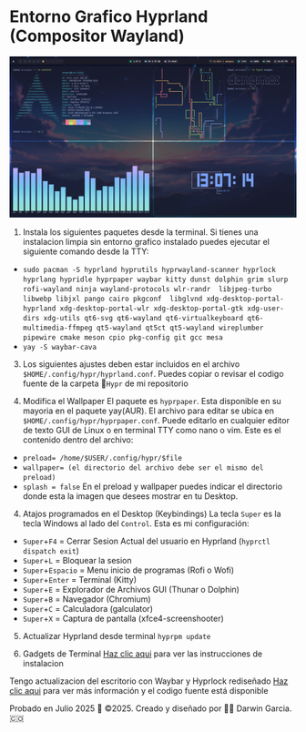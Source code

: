 # Entorno Grafico Hyprland (Compositor Wayland)
![Example Screenshot.](https://raw.githubusercontent.com/darwin-garcia/Arch-Linux-Hyprland/refs/heads/main/Screenshots/Kitty%20Terminal%20Gadgets.png)

1. Instala los siguientes paquetes desde la terminal.
Si tienes una instalacion limpia sin entorno grafico instalado puedes ejecutar el siguiente comando desde la TTY:
* `sudo pacman -S hyprland hyprutils hyprwayland-scanner hyprlock hyprlang hypridle hyprpaper waybar kitty dunst dolphin
grim slurp rofi-wayland ninja wayland-protocols wlr-randr 
libjpeg-turbo libwebp libjxl pango cairo pkgconf  libglvnd
xdg-desktop-portal-hyprland xdg-desktop-portal-wlr xdg-desktop-portal-gtk
xdg-user-dirs xdg-utils
qt6-svg qt6-wayland qt6-virtualkeyboard qt6-multimedia-ffmpeg qt5-wayland qt5ct qt5-wayland
wireplumber pipewire cmake meson cpio pkg-config git gcc mesa `
* `yay -S waybar-cava`

3. Los siguientes ajustes deben estar incluidos en el archivo `$HOME/.config/hypr/hyprland.conf`. Puedes copiar o revisar el codigo fuente de la carpeta 📁`Hypr` de mi repositorio

4. Modifica el Wallpaper
El paquete es `hyprpaper`. Esta disponible en su mayoria en el paquete yay(AUR). El archivo para editar se ubica en `$HOME/.config/hypr/hyprpaper.conf`. Puede editarlo en cualquier editor de texto GUI de Linux o en terminal TTY como nano o vim. Este es el contenido dentro del archivo:
* `preload= /home/$USER/.config/hypr/$file`
* `wallpaper= (el directorio del archivo debe ser el mismo del preload)`
* `splash = false`
En el preload y wallpaper puedes indicar el directorio donde esta la imagen que desees mostrar en tu Desktop.

4. Atajos programados en el Desktop (Keybindings)
La tecla `Super` es la tecla Windows al lado del `Control`.
Esta es mi configuración: 
* `Super`+`F4` = Cerrar Sesion Actual del usuario en Hyprland (`hyprctl dispatch exit`)
* `Super`+`L` = Bloquear la sesion
* `Super`+`Espacio` = Menu inicio de programas (Rofi o Wofi) 
* `Super`+`Enter` = Terminal (Kitty)
* `Super`+`E` = Explorador de Archivos GUI (Thunar o Dolphin)
* `Super`+`B` = Navegador (Chromium)
* `Super`+`C` = Calculadora (galculator)
* `Super`+`X` = Captura de pantalla (xfce4-screenshooter) 

5. Actualizar Hyprland desde terminal
`hyprpm update`

6. Gadgets de Terminal
[Haz clic aqui](https://github.com/darwin-garcia/Arch-Linux-Hyprland/blob/main/Instrucciones/Add-ons/readme.md) para ver las instrucciones de instalacion

Tengo actualizacion del escritorio con Waybar y Hyprlock rediseñado 
[Haz clic aqui](https://github.com/darwin-garcia/Arch-Linux-Hyprland-v2/blob/main/README.md) para ver más información y el codigo fuente está disponible

Probado en Julio 2025
🎯 ©2025. Creado y diseñado por 👨‍💻 Darwin Garcia. 🇨🇴
